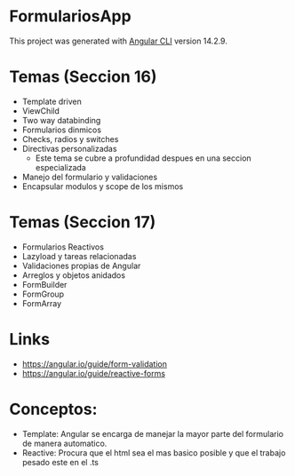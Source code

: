 # FormulariosApp

This project was generated with [Angular CLI](https://github.com/angular/angular-cli) version 14.2.9.

# Temas (Seccion 16)

* Template driven
* ViewChild
* Two way databinding
* Formularios dinmicos
* Checks, radios y switches
* Directivas personalizadas
    * Este tema se cubre a profundidad despues en una seccion especializada
* Manejo del formulario y validaciones
* Encapsular modulos y scope de los mismos

# Temas (Seccion 17)

* Formularios Reactivos
* Lazyload y tareas relacionadas
* Validaciones propias de Angular
* Arreglos y objetos anidados
* FormBuilder
* FormGroup
* FormArray

# Links

* https://angular.io/guide/form-validation
* https://angular.io/guide/reactive-forms

# Conceptos:

* Template: Angular se encarga de manejar la mayor parte del formulario de manera automatico.
* Reactive: Procura que el html sea el mas basico posible y que el trabajo pesado este en el .ts